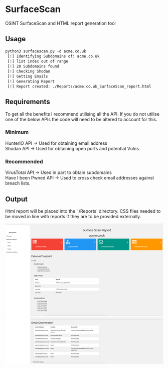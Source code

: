 # SurfaceScan
OSINT SurfaceScan and HTML report generation tool

## Usage
```
python3 surfacescan.py -d acme.co.uk
 [!] Identifying Subdomains of: acme.co.uk
 [!] list index out of range
 [!] 20 Subdomains found
 [!] Checking Shodan
 [!] Getting Emails
 [!] Generating Report
 [!] Report created: ./Reports/acme.co.uk_SurfaceScan_report.html
```

## Requirements
To get all the benefits I recommend utilising all the API. If you do not utilise one of the below APIs the code will need to be altered to account for this.

### Minimum
HunterIO API -> Used for obtaining email address <br>
Shodan API -> Used for obtaining open ports and potential Vulns <br>
### Recommended
VirusTotal API -> Used in part to obtain subdomains <br>
Have I been Pwned API -> Used to cross check email addresses against breach lists.


## Output
Html report will be placed into the './Reports' directory. CSS files needed to be moved in line with reports if they are to be provided externally.

<img src="Images/Report1.png"> <img src="Images/Report2.png">
